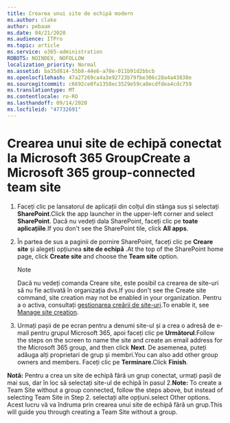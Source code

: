 ```yaml
---
title: Crearea unui site de echipă modern
ms.author: clake
author: pebaum
ms.date: 04/21/2020
ms.audience: ITPro
ms.topic: article
ms.service: o365-administration
ROBOTS: NOINDEX, NOFOLLOW
localization_priority: Normal
ms.assetid: ba35d814-55b8-44e6-a70e-011b91d2bbcb
ms.openlocfilehash: 47a27269ca4a3e92723b79fbe306c28a4a43838e
ms.sourcegitcommit: c6692ce0fa1358ec3529e59ca0ecdfdea4cdc759
ms.translationtype: MT
ms.contentlocale: ro-RO
ms.lasthandoff: 09/14/2020
ms.locfileid: "47732691"
---
```

# <a name="create-a-microsoft-365-group-connected-team-site"></a><span data-ttu-id="03604-102">Crearea unui site de echipă conectat la Microsoft 365 Group</span><span class="sxs-lookup"><span data-stu-id="03604-102">Create a Microsoft 365 group-connected team site</span></span>

1. <span data-ttu-id="03604-103">Faceți clic pe lansatorul de aplicații din colțul din stânga sus și selectați **SharePoint**.</span><span class="sxs-lookup"><span data-stu-id="03604-103">Click the app launcher in the upper-left corner and select **SharePoint**.</span></span> <span data-ttu-id="03604-104">Dacă nu vedeți dala SharePoint, faceți clic pe **toate aplicațiile**.</span><span class="sxs-lookup"><span data-stu-id="03604-104">If you don't see the SharePoint tile, click **All apps**.</span></span>
    
2. <span data-ttu-id="03604-105">În partea de sus a paginii de pornire SharePoint, faceți clic pe **Creare site** și alegeți opțiunea **site de echipă** .</span><span class="sxs-lookup"><span data-stu-id="03604-105">At the top of the SharePoint home page, click **Create site** and choose the **Team site** option.</span></span> 
    
    > [!NOTE]
    > <span data-ttu-id="03604-106">Dacă nu vedeți comanda Creare site, este posibil ca crearea de site-uri să nu fie activată în organizația dvs.</span><span class="sxs-lookup"><span data-stu-id="03604-106">If you don't see the Create site command, site creation may not be enabled in your organization.</span></span> <span data-ttu-id="03604-107">Pentru a o activa, consultați [gestionarea creării de site-uri](https://go.microsoft.com/fwlink/?linkid=2009644).</span><span class="sxs-lookup"><span data-stu-id="03604-107">To enable it, see [Manage site creation](https://go.microsoft.com/fwlink/?linkid=2009644).</span></span> 
  
3. <span data-ttu-id="03604-108">Urmați pașii de pe ecran pentru a denumi site-ul și a crea o adresă de e-mail pentru grupul Microsoft 365, apoi faceți clic pe **Următorul**.</span><span class="sxs-lookup"><span data-stu-id="03604-108">Follow the steps on the screen to name the site and create an email address for the Microsoft 365 group, and then click **Next**.</span></span> <span data-ttu-id="03604-109">De asemenea, puteți adăuga alți proprietari de grup și membri.</span><span class="sxs-lookup"><span data-stu-id="03604-109">You can also add other group owners and members.</span></span> <span data-ttu-id="03604-110">Faceți clic pe **Terminare**.</span><span class="sxs-lookup"><span data-stu-id="03604-110">Click **Finish**.</span></span>
  
 <span data-ttu-id="03604-111">**Notă:** Pentru a crea un site de echipă fără un grup conectat, urmați pașii de mai sus, dar în loc să selectați site-ul de echipă în pasul 2.</span><span class="sxs-lookup"><span data-stu-id="03604-111">**Note:** To create a Team Site without a group connected, follow the steps above, but instead of selecting Team Site in Step 2.</span></span> <span data-ttu-id="03604-112">selectați alte opțiuni.</span><span class="sxs-lookup"><span data-stu-id="03604-112">select Other options.</span></span> <span data-ttu-id="03604-113">Acest lucru vă va îndruma prin crearea unui site de echipă fără un grup.</span><span class="sxs-lookup"><span data-stu-id="03604-113">This will guide you through creating a Team Site without a group.</span></span> 
    

